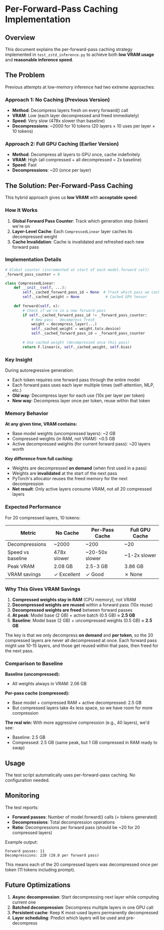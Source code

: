 # Per-Forward-Pass Caching Implementation

## Overview

This document explains the per-forward-pass caching strategy implemented in `test_zstd_inference.py` to achieve both **low VRAM usage** and **reasonable inference speed**.

## The Problem

Previous attempts at low-memory inference had two extreme approaches:

### Approach 1: No Caching (Previous Version)
- **Method**: Decompress layers fresh on every forward() call
- **VRAM**: Low (each layer decompressed and freed immediately)
- **Speed**: Very slow (478x slower than baseline)
- **Decompressions**: ~2000 for 10 tokens (20 layers × 10 uses per layer × 10 tokens)

### Approach 2: Full GPU Caching (Earlier Version)
- **Method**: Decompress all layers to GPU once, cache indefinitely
- **VRAM**: High (all compressed + all decompressed = 2x baseline)
- **Speed**: Fast
- **Decompressions**: ~20 (once per layer)

## The Solution: Per-Forward-Pass Caching

This hybrid approach gives us **low VRAM** with **acceptable speed**:

### How It Works

1. **Global Forward Pass Counter**: Track which generation step (token) we're on
2. **Layer-Level Cache**: Each `CompressedLinear` layer caches its decompressed weight
3. **Cache Invalidation**: Cache is invalidated and refreshed each new forward pass

### Implementation Details

```python
# Global counter (incremented at start of each model.forward call)
_forward_pass_counter = 0

class CompressedLinear:
    def __init__(self, ...):
        self._cached_forward_pass_id = None  # Track which pass we cached for
        self._cached_weight = None            # Cached GPU tensor
    
    def forward(self, x):
        # Check if we're in a new forward pass
        if self._cached_forward_pass_id != _forward_pass_counter:
            # New pass - decompress fresh
            weight = decompress_layer(...)
            self._cached_weight = weight.to(x.device)
            self._cached_forward_pass_id = _forward_pass_counter
        
        # Use cached weight (decompressed once this pass)
        return F.linear(x, self._cached_weight, self.bias)
```

### Key Insight

During autoregressive generation:
- Each token requires one forward pass through the entire model
- Each forward pass uses each layer multiple times (self-attention, MLP, etc.)
- **Old way**: Decompress layer for each use (10x per layer per token)
- **New way**: Decompress layer once per token, reuse within that token

### Memory Behavior

**At any given time, VRAM contains:**
- Base model weights (uncompressed layers): ~2 GB
- Compressed weights (in RAM, not VRAM): ~0.5 GB
- Active decompressed weights (for current forward pass): ~20 layers worth

**Key difference from full caching:**
- Weights are decompressed **on demand** (when first used in a pass)
- Weights are **invalidated** at the start of the next pass
- PyTorch's allocator reuses the freed memory for the next decompression
- **Net result**: Only active layers consume VRAM, not all 20 compressed layers

### Expected Performance

For 20 compressed layers, 10 tokens:

| Metric | No Cache | Per-Pass Cache | Full GPU Cache |
|--------|----------|----------------|----------------|
| Decompressions | ~2000 | ~200 | ~20 |
| Speed vs baseline | 478x slower | ~20-50x slower | ~1-2x slower |
| Peak VRAM | 2.08 GB | 2.5-3 GB | 3.86 GB |
| VRAM savings | ✓ Excellent | ✓ Good | ✗ None |

### Why This Gives VRAM Savings

1. **Compressed weights stay in RAM** (CPU memory), not VRAM
2. **Decompressed weights are reused** within a forward pass (10x reuse)
3. **Decompressed weights are freed** between forward passes
4. **At peak**: Model base (2 GB) + active batch (0.5 GB) ≈ **2.5 GB**
5. **Baseline**: Model base (2 GB) + uncompressed weights (0.5 GB) ≈ **2.5 GB**

The key is that we only decompress **on demand** and **per token**, so the 20 compressed layers are never all decompressed at once. Each forward pass might use 10-15 layers, and those get reused within that pass, then freed for the next pass.

### Comparison to Baseline

**Baseline (uncompressed):**
- All weights always in VRAM: 2.06 GB

**Per-pass cache (compressed):**
- Base model + compressed RAM + active decompressed: 2.5 GB
- But compressed layers take 4x less space, so we have room for more compression

**The real win:** With more aggressive compression (e.g., 40 layers), we'd see:
- Baseline: 2.5 GB
- Compressed: 2.5 GB (same peak, but 1 GB compressed in RAM ready to swap)

## Usage

The test script automatically uses per-forward-pass caching. No configuration needed.

## Monitoring

The test reports:
- **Forward passes**: Number of model.forward() calls (= tokens generated)
- **Decompressions**: Total decompression operations
- **Ratio**: Decompressions per forward pass (should be ~20 for 20 compressed layers)

Example output:
```
Forward passes: 11
Decompressions: 220 (20.0 per forward pass)
```

This means each of the 20 compressed layers was decompressed once per token (11 tokens including prompt).

## Future Optimizations

1. **Async decompression**: Start decompressing next layer while computing current one
2. **Batched decompression**: Decompress multiple layers in one GPU call
3. **Persistent cache**: Keep K most-used layers permanently decompressed
4. **Layer scheduling**: Predict which layers will be used and pre-decompress

